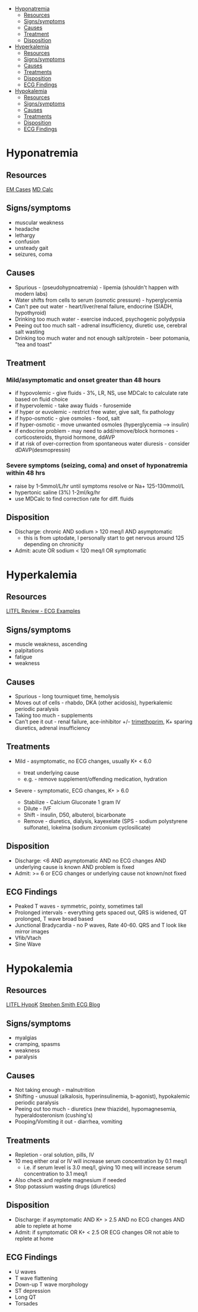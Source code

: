 <!-- electrolytes.md
 
Topics
---
# Hyponatremia
# Hypokalemia
# Hyperkalemia
# Hypomagnesemia
# Hypercalcemia
# Hypocalcemia

Template
---
# Abnormality

## Resources
## Signs/symptoms
## Causes
## Treatments
## Disposition
## ECG Findings -->

- [Hyponatremia](#hyponatremia)
  - [Resources](#resources)
  - [Signs/symptoms](#signssymptoms)
  - [Causes](#causes)
  - [Treatment](#treatment)
  - [Disposition](#disposition)
- [Hyperkalemia](#hyperkalemia)
  - [Resources](#resources-1)
  - [Signs/symptoms](#signssymptoms-1)
  - [Causes](#causes-1)
  - [Treatments](#treatments)
  - [Disposition](#disposition-1)
  - [ECG Findings](#ecg-findings)
- [Hypokalemia](#hypokalemia)
  - [Resources](#resources-2)
  - [Signs/symptoms](#signssymptoms-2)
  - [Causes](#causes-2)
  - [Treatments](#treatments-1)
  - [Disposition](#disposition-2)
  - [ECG Findings](#ecg-findings-1)

# Hyponatremia
## Resources
[EM Cases](https://emergencymedicinecases.com/episode-60-emergency-management-hyponatremia/)
[MD Calc](https://www.mdcalc.com/sodium-correction-rate-hyponatremia-hypernatremia)

## Signs/symptoms
- muscular weakness
- headache
- lethargy
- confusion
- unsteady gait
- seizures, coma
  
## Causes
- Spurious - (pseudohypnoatremia) - lipemia (shouldn't happen with modern labs)
- Water shifts from cells to serum (osmotic pressure) - hyperglycemia
- Can't pee out water - heart/liver/renal failure, endocrine (SIADH, hypothyroid)
- Drinking too much water - exercise induced, psychogenic polydypsia
- Peeing out too much salt - adrenal insufficiency, diuretic use, cerebral salt wasting
- Drinking too much water and not enough salt/protein - beer potomania, "tea and toast"

## Treatment

### Mild/asymptomatic and onset greater than 48 hours
- if hypovolemic - give fluids - 3%, LR, NS, use MDCalc to calculate rate based on fluid choice
- if hypervolemic - take away fluids - furosemide
- if hyper or euvolemic - restrict free water, give salt, fix pathology
- if hypo-osmotic - give osmoles - food, salt
- if hyper-osmotic - move unwanted osmoles (hyperglycemia --> insulin)
- if endocrine problem - may need to add/remove/block hormones - corticosteroids, thyroid hormone, ddAVP
- if at risk of over-correction from spontaneous water diuresis - consider dDAVP(desmopressin)

### Severe symptoms (seizing, coma) and onset of hyponatremia within 48 hrs
  - raise by 1-5mmol/L/hr until symptoms resolve or Na+ 125-130mmol/L
  - hypertonic saline (3%) 1-2ml/kg/hr
  - use MDCalc to find correction rate for diff. fluids

## Disposition
- Discharge: chronic AND sodium > 120 meq/l AND asymptomatic
  - this is from uptodate, I personally start to get nervous around 125 depending on chronicity
- Admit: acute OR sodium < 120 meq/l OR symptomatic

# Hyperkalemia

## Resources
[LITFL Review - ECG Examples](https://litfl.com/hyperkalaemia-ecg-library/)

## Signs/symptoms
- muscle weakness, ascending
- palpitations
- fatigue
- weakness
  
## Causes
- Spurious - long tourniquet time, hemolysis
- Moves out of cells - rhabdo, DKA (other acidosis), hyperkalemic periodic paralysis
- Taking too much - supplements
- Can't pee it out - renal failure, ace-inhibitor +/- [trimethoprim](https://www.ncbi.nlm.nih.gov/pubmed/8328738), K+ sparing diuretics, adrenal insufficiency
  
## Treatments
- Mild - asymptomatic, no ECG changes, usually K+ < 6.0
  - treat underlying cause
  - e.g. - remove supplement/offending medication, hydration

- Severe - symptomatic, ECG changes, K+ > 6.0
  - Stabilize - Calcium Gluconate 1 gram IV
  - Dilute - IVF
  - Shift - insulin, D50, albuterol, bicarbonate
  - Remove - diuretics, dialysis, kayexelate (SPS - sodium polystyrene sulfonate), lokelma (sodium zirconium cyclosilicate)
  
## Disposition
- Discharge: <6 AND asymptomatic AND no ECG changes AND underlying cause is known AND problem is fixed
- Admit: >= 6 or ECG changes or underlying cause not known/not fixed
  
## ECG Findings
- Peaked T waves - symmetric, pointy, sometimes tall
- Prolonged intervals - everything gets spaced out, QRS is widened, QT prolonged, T wave broad based
- Junctional Bradycardia - no P waves, Rate 40-60. QRS and T look like mirror images
- Vfib/Vtach
- Sine Wave



# Hypokalemia

## Resources
[LITFL HypoK](https://litfl.com/hypokalaemia/)
[Stephen Smith ECG Blog](https://hqmeded-ecg.blogspot.com/2019/05/potassium-and-magnesium-how-low-is-too.html)

## Signs/symptoms
- myalgias
- cramping, spasms
- weakness
- paralysis
  
## Causes
- Not taking enough - malnutrition
- Shifting - unusual (alkalosis, hyperinsulinemia, b-agonist), hypokalemic periodic paralysis
- Peeing out too much - diuretics (new thiazide), hypomagnesemia, hyperaldosteronism (cushing's)
- Pooping/Vomiting it out - diarrhea, vomiting
  
## Treatments
- Repletion - oral solution, pills, IV
- 10 meq either oral or IV will increase serum concentration by 0.1 meq/l
  - i.e. if serum level is 3.0 meq/l, giving 10 meq will increase serum concentration to 3.1 meq/l
- Also check and replete magnesium if needed
- Stop potassium wasting drugs (diuretics)

## Disposition
- Discharge: if asymptomatic AND K+ > 2.5 AND no ECG changes AND able to replete at home
- Admit: if symptomatic OR K+ < 2.5 OR ECG changes OR not able to replete at home
  
## ECG Findings
- U waves
- T wave flattening
- Down-up T wave morphology
- ST depression
- Long QT
- Torsades